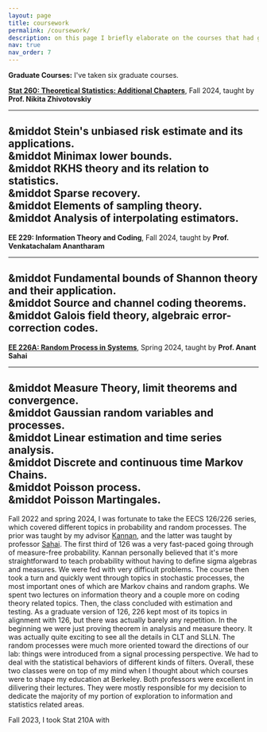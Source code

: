 ```yaml
---
layout: page
title: coursework
permalink: /coursework/
description: on this page I briefly elaborate on the courses that had great impacts on me and my thoughts on them. 
nav: true
nav_order: 7
---
```


**Graduate Courses:** I've taken six graduate courses. 

**<a href='https://sites.google.com/view/nikitazhivotovskiy/stat260?authuser=0'>Stat 260: Theoretical Statistics: Additional Chapters</a>**, Fall 2024, taught by **Prof. Nikita Zhivotovskiy**

  ---
  &middot Stein's unbiased risk estimate and its applications.<br>
  &middot Minimax lower bounds.<br>
  &middot RKHS theory and its relation to statistics.<br>
  &middot Sparse recovery.<br>
  &middot Elements of sampling theory.<br>
  &middot Analysis of interpolating estimators.<br>  
  ---

**EE 229: Information Theory and Coding**, Fall 2024, taught by **Prof. Venkatachalam Anantharam**

  ---
  &middot Fundamental bounds of Shannon theory and their application.<br>
  &middot Source and channel coding theorems.<br>
  &middot Galois field theory, algebraic error-correction codes.<br>
  ---

**<a href='https://inst.eecs.berkeley.edu/~ee226a/sp24/'>EE 226A: Random Process in Systems</a>**, Spring 2024, taught by **Prof. Anant Sahai**

  ---
  &middot Measure Theory, limit theorems and convergence.<br>
  &middot Gaussian random variables and processes.<br>
  &middot Linear estimation and time series analysis.<br>
  &middot Discrete and continuous time Markov Chains.<br>
  &middot Poisson process.<br>
  &middot Poisson Martingales.<br>
  ---

Fall 2022 and spring 2024, I was fortunate to take the EECS 126/226 series, which covered different topics in probability and random processes. The prior was taught by my advisor <a href='https://people.eecs.berkeley.edu/~kannanr/'>Kannan</a>, and the latter was taught by professor <a href='https://www2.eecs.berkeley.edu/Faculty/Homepages/sahai.html'>Sahai</a>. The first third of 126 was a very fast-paced going through of measure-free probability. Kannan personally believed that it's more straightforward to teach probability without having to define sigma algebras and measures. We were fed with very difficult problems. The course then took a turn and quickly went through topics in stochastic processes, the most important ones of which are Markov chains and random graphs. We spent two lectures on information theory and a couple more on coding theory related topics. Then, the class concluded with estimation and testing. As a graduate version of 126, 226 kept most of its topics in alignment with 126, but there was actually barely any repetition. In the beginning we were just proving theorem in analysis and measure theory. It was actually quite exciting to see all the details in CLT and SLLN. The random processes were much more oriented toward the directions of our lab: things were introduced from a signal processing perspective. We had to deal with the statistical behaviors of different kinds of filters. Overall, these two classes were on top of my mind when I thought about which courses were to shape my education at Berkeley. Both professors were excellent in dilivering their lectures. They were mostly responsible for my decision to dedicate the majority of my portion of exploration to information and statistics related areas. 

Fall 2023, I took Stat 210A with 


